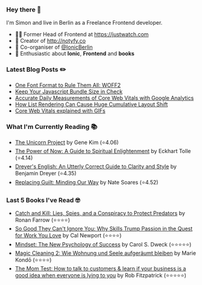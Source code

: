### Hey there 👋

I'm Simon and live in Berlin as a Freelance Frontend developer.

* 👨‍💻 Former Head of Frontend at https://justwatch.com
* 🔔 Creator of http://notyfy.co
* 📅 Co-organiser of [@IonicBerlin](https://twitter.com/IonicBerlin)
* 🥰 Enthusiastic about **Ionic**, **Frontend** and **books**

### Latest Blog Posts ✏️
<!-- BLOG-POST-LIST:START -->
- [One Font Format to Rule Them All: WOFF2](https://wicki.io/posts/2021-11-woff2-one-font-format-to-rule-them-all/)
- [Keep Your Javascript Bundle Size in Check](https://wicki.io/posts/2021-08-keep-your-bundle-size-in-check/)
- [Accurate Daily Measurements of Core Web Vitals with Google Analytics](https://wicki.io/posts/2021-08-accurate-core-web-vitals-measurements/)
- [How List Rendering Can Cause Huge Cumulative Layout Shift](https://wicki.io/posts/2021-07-list-rendering-cls/)
- [Core Web Vitals explained with GIFs](https://wicki.io/posts/2021-07-core-web-vitals/)
<!-- BLOG-POST-LIST:END -->

### What I'm Currently Reading 📚
<!-- GOODREADS-LIST:START -->
- [The Unicorn Project](https://www.goodreads.com/review/show/4113792468?utm_medium=api&utm_source=rss) by Gene Kim (⭐️4.06)
- [The Power of Now: A Guide to Spiritual Enlightenment](https://www.goodreads.com/review/show/3578941359?utm_medium=api&utm_source=rss) by Eckhart Tolle (⭐️4.14)
- [Dreyer's English: An Utterly Correct Guide to Clarity and Style](https://www.goodreads.com/review/show/2926200854?utm_medium=api&utm_source=rss) by Benjamin Dreyer (⭐️4.35)
- [Replacing Guilt: Minding Our Way](https://www.goodreads.com/review/show/4222082559?utm_medium=api&utm_source=rss) by Nate Soares (⭐️4.52)
<!-- GOODREADS-LIST:END -->

### Last 5 Books I've Read 🤓
<!-- GOODREADS-READ-LIST:START -->
- [Catch and Kill: Lies, Spies, and a Conspiracy to Protect Predators](https://www.goodreads.com/review/show/3533594579?utm_medium=api&utm_source=rss) by Ronan Farrow (⭐⭐⭐⭐)
- [So Good They Can't Ignore You: Why Skills Trump Passion in the Quest for Work You Love](https://www.goodreads.com/review/show/2944568329?utm_medium=api&utm_source=rss) by Cal Newport (⭐⭐⭐⭐)
- [Mindset: The New Psychology of Success](https://www.goodreads.com/review/show/2963452259?utm_medium=api&utm_source=rss) by Carol S. Dweck (⭐⭐⭐⭐⭐)
- [Magic Cleaning 2: Wie Wohnung und Seele aufgeräumt bleiben](https://www.goodreads.com/review/show/2697343551?utm_medium=api&utm_source=rss) by Marie Kondō (⭐⭐⭐⭐)
- [The Mom Test: How to talk to customers & learn if your business is a good idea when everyone is lying to you](https://www.goodreads.com/review/show/2949257048?utm_medium=api&utm_source=rss) by Rob  Fitzpatrick (⭐⭐⭐⭐⭐)
<!-- GOODREADS-READ-LIST:END -->
